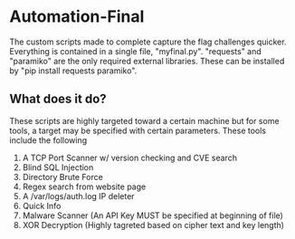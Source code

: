 # Automation-Final
The custom scripts made to complete capture the flag challenges quicker. Everything is contained in a single file, "myfinal.py". "requests" and "paramiko" are the only required external libraries. These can be installed by "pip install requests paramiko".

## What does it do?
These scripts are highly targeted toward a certain machine but for some tools, a target may be specified with certain parameters. These tools include the following
1. A TCP Port Scanner w/ version checking and CVE search
2. Blind SQL Injection
3. Directory Brute Force 
4. Regex search from website page 
5. A /var/logs/auth.log IP deleter 
6. Quick Info
7. Malware Scanner (An API Key MUST be specified at beginning of file)
8. XOR Decryption (Highly tagreted based on cipher text and key length) 
